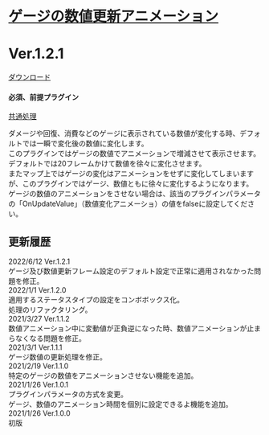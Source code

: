 # [ゲージの数値更新アニメーション](https://raw.githubusercontent.com/nuun888/MZ/master/NUUN_GaugeValueAnimation.js)
# Ver.1.2.1
[ダウンロード](https://raw.githubusercontent.com/nuun888/MZ/master/NUUN_GaugeValueAnimation.js)  
#### 必須、前提プラグイン
[共通処理](https://github.com/nuun888/MZ/blob/master/README/Base.md)  

ダメージや回復、消費などのゲージに表示されている数値が変化する時、デフォルトでは一瞬で変化後の数値に変化します。  
このプラグインではゲージの数値でアニメーションで増減させて表示させます。デフォルトでは20フレームかけて数値を徐々に変化させます。  
またマップ上ではゲージの変化はアニメーションをせずに変化してしまいますが、このプラグインではゲージ、数値ともに徐々に変化するようになります。  
ゲージの数値のアニメーションをさせない場合は、該当のプラグインパラメータの「OnUpdateValue」（数値変化アニメーショ）の値をfalseに設定してください。  

## 更新履歴
2022/6/12 Ver.1.2.1  
ゲージ及び数値更新フレーム設定のデフォルト設定で正常に適用されなかった問題を修正。  
2022/1/1 Ver.1.2.0  
適用するステータスタイプの設定をコンボボックス化。  
処理のリファクタリング。  
2021/3/27 Ver.1.1.2  
数値アニメーション中に変動値が正負逆になった時、数値アニメーションが止まらなくなる問題を修正。  
2021/3/1 Ver.1.1.1  
ゲージ数値の更新処理を修正。  
2021/2/19 Ver.1.1.0  
特定のゲージの数値をアニメーションさせない機能を追加。  
2021/1/26 Ver.1.0.1  
プラグインパラメータの方式を変更。  
ゲージ、数値のアニメーション時間を個別に設定できるよ機能を追加。  
2021/1/26 Ver.1.0.0  
初版  
